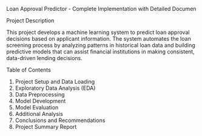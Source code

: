 Loan Approval Predictor - Complete Implementation with Detailed Documen

Project Description

This project develops a machine learning system to predict loan approval decisions based on applicant information. The system automates the loan screening process by analyzing patterns in historical loan data and building predictive models that can assist financial institutions in making consistent, data-driven lending decisions.

Table of Contents
1. Project Setup and Data Loading
2. Exploratory Data Analysis (EDA)
3. Data Preprocessing
4. Model Development
5. Model Evaluation
6. Additional Analysis
6. Conclusions and Recommendations
7. Project Summary Report
